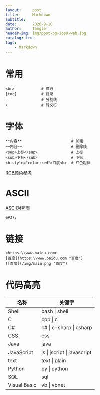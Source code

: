 ```yaml
---
layout:     post
title:      Markdown
subtitle:   
date:       2020-9-10
author:     Tangle
header-img: img/post-bg-ios9-web.jpg
catalog: true
tags:
    - Markdown
---
```


# 常用

```
<br>            # 换行
[toc]           # 目录
---             # 分割线
\               # 转义符
```

# 字体

```
**内容**                      # 加粗
~~内容~~                      # 删除线
<sup>上标</sup>               # 上标
<sub>下标</sub>               # 下标
<b style="color:red">百度<b>  # 红色粗体
```

[RGB颜色参考](https://tool.oschina.net/commons?type=3)

# ASCII

[ASCII对照表](http://tool.oschina.net/commons?type=4)

```
&#37;
```

# 链接

```
<https:\\www.baidu.com>
[百度](https:\\www.baidu.com "百度")
![百度](/img/main.png "百度")
```

# 代码高亮

| 名称         | 关键字                      |
| ------------ | --------------------------- |
| Shell        | bash \| shell               |
| C            | cpp \| c                    |
| C#           | c# \| c-sharp \| csharp     |
| CSS          | css                         |
| Java         | java                        |
| JavaScript   | js \| jscript \| javascript |
| text         | text \| plain               |
| Python       | py \| python                |
| SQL          | sql                         |
| Visual Basic | vb \| vbnet                 |
